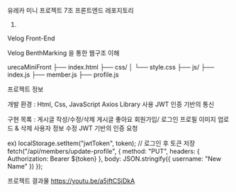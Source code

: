 유레카 미니 프로젝트 7조 프론트엔드 레포지토리


1.
Velog Front-End

Velog BenthMarking 을 통한 웹구조 이해

urecaMiniFront
├── index.html
├── css/
│   └── style.css
├── js/
      ├── index.js
      ├── member.js
      ├── profile.js


프로젝트 정보

개발 환경 : Html, Css, JavaScript
Axios Library 사용
JWT 인증 기반의 통신

구현 목록 : 
게시글 작성/수정/삭제
게시글 좋아요
회원가입/ 로그인
프로필 이미지 업로드 & 삭제
사용자 정보 수정
JWT 기반의 인증 요청

ex)
 localStorage.setItem("jwtToken", token); // 로그인 후 토큰 저장
fetch("/api/members/update-profile", {
    method: "PUT",
    headers: { Authorization: Bearer ${token} },
    body: JSON.stringify({ username: "New Name" })
});

프로젝트 결과물
https://youtu.be/a5jftCSjDkA

